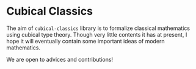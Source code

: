 # Cubical Classics
The aim of `cubical-classics` library is to formalize classical mathematics using cubical type theory.
Though very little contents it has at present, I hope it will eventually contain some important ideas of modern mathematics.

We are open to advices and contributions!
